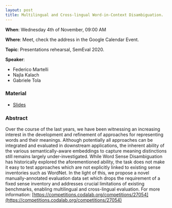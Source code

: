 ```yaml
---
layout: post
title: Multilingual and Cross-lingual Word-in-Context Disambiguation.
---
```

**When**:  Wednesday 4th of November, 09:00 AM

**Where**: Meet, check the address in the Google Calendar Event.

**Topic**: Presentations rehearsal, SemEval 2020.

**Speaker**:
- Federico Martelli
- Najla Kalach
- Gabriele Tola

### Material
- [Slides]()


### Abstract
Over the course of the last years, we have been witnessing an increasing interest in the development and refinement of approaches for representing words and their meanings. Although potentially all approaches can be integrated and evaluated in downstream applications, the inherent ability of the various semantically-aware embeddings to capture meaning distinctions still remains largely under-investigated. While Word Sense Disambiguation has historically explored the aforementioned ability, the task does not make it easy to test approaches which are not explicitly linked to existing sense inventories such as WordNet. In the light of this, we propose a novel manually-annotated evaluation data set which drops the requirement of a fixed sense inventory and addresses crucial limitations of existing benchmarks, enabling multilingual and cross-lingual evaluation.
For more information: [https://competitions.codalab.org/competitions/27054](https://competitions.codalab.org/competitions/27054)

